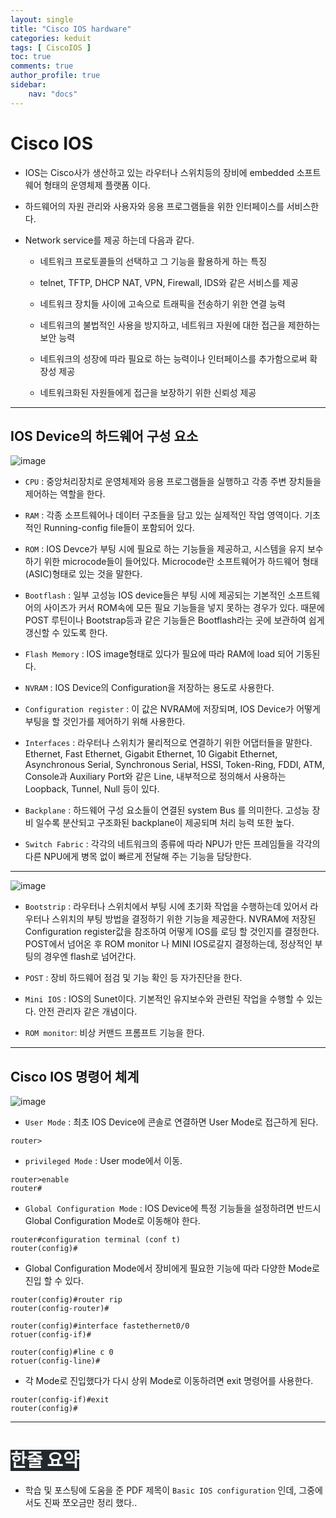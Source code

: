 ```yaml
---
layout: single
title: "Cisco IOS hardware"
categories: keduit
tags: [ CiscoIOS ]
toc: true
comments: true
author_profile: true
sidebar:
    nav: "docs"
---
```


# Cisco IOS

* IOS는 Cisco사가 생산하고 있는 라우터나 스위치등의 장비에 embedded 소프트웨어 형태의 운영체제 플랫폼 이다.


* 하드웨어의 자원 관리와 사용자와 응용 프로그램들을 위한 인터페이스를 서비스한다.

* Network service를 제공 하는데 다음과 같다.

   * 네트워크 프로토콜들의 선택하고 그 기능을 활용하게 하는 특징


   * telnet, TFTP, DHCP NAT, VPN, Firewall, IDS와 같은 서비스를 제공


   * 네트워크 장치들 사이에 고속으로 트래픽을 전송하기 위한 연결 능력


   * 네트워크의 불법적인 사용을 방지하고, 네트워크 자원에 대한 접근을 제한하는 보안 능력


   * 네트워크의 성장에 따라 필요로 하는 능력이나 인터페이스를 추가함으로써 확장성 제공


   * 네트워크화된 자원들에게 접근을 보장하기 위한 신뢰성 제공


---

## IOS Device의 하드웨어 구성 요소

![image](https://user-images.githubusercontent.com/128279031/229275712-a2648d7d-7724-4272-a938-9cc689636563.png)

* `CPU` : 중앙처리장치로 운영체제와 응용 프로그램들을 실행하고 각종 주변 장치들을 제어하는 역할을 한다.


* `RAM` : 각종 소프트웨어나 데이터 구조들을 담고 있는 실제적인 작업 영역이다. 기초적인 Running-config file들이 포함되어 있다.


* `ROM` : IOS Devce가 부팅 시에 필요로 하는 기능들을 제공하고, 시스템을 유지 보수하기
위한 microcode들이 들어있다. Microcode란 소프트웨어가 하드웨어 형태(ASIC)형태로 있는 것을 말한다. 


* `Bootflash` : 일부 고성능 IOS device들은 부팅 시에 제공되는 기본적인 소프트웨어의 사이즈가 커서 ROM속에 모든 필요 기능들을 넣지 못하는 경우가 있다. 때문에 POST 루틴이나 Bootstrap등과 같은 기능들은 Bootflash라는 곳에 보관하여 쉽게 갱신할 수 있도록 한다.


* `Flash Memory` : IOS image형태로 있다가 필요에 따라 RAM에 load 되어 기동된다.


* `NVRAM` : IOS Device의 Configuration을 저장하는 용도로 사용한다. 


* `Configuration register` : 이 값은 NVRAM에 저장되며, IOS Device가 어떻게 부팅을 할 것인가를 제어하기 위해 사용한다. 


* `Interfaces` : 라우터나 스위치가 물리적으로 연결하기 위한 어댑터들을 말한다. Ethernet, Fast Ethernet, Gigabit Ethernet, 10 Gigabit Ethernet, Asynchronous Serial, Synchronous Serial, HSSI, Token-Ring, FDDI, ATM, Console과 Auxiliary Port와 같은 Line, 내부적으로 정의해서 사용하는 Loopback, Tunnel, Null 등이 있다. 


* `Backplane` : 하드웨어 구성 요소들이 연결된 system Bus 를 의미한다. 고성능 장비 일수록 분산되고 구조화된 backplane이 제공되며 처리 능력 또한 높다.


* `Switch Fabric` : 각각의 네트워크의 종류에 따라 NPU가 만든 프레임들을 각각의 다른 NPU에게 병목 없이 빠르게 전달해 주는 기능을 담당한다.

---

![image](https://user-images.githubusercontent.com/128279031/229276361-d21e5b04-8b0e-459f-badc-234de425f1fb.png)


* `Bootstrip` : 라우터나 스위치에서 부팅 시에 초기화 작업을 수행하는데 있어서 라우터나 스위치의 부팅 방법을 결정하기 위한 기능을 제공한다. NVRAM에 저장된 Configuration register값을 참조하여 어떻게 IOS를 로딩 할 것인지를 결정한다. POST에서 넘어온 후 ROM monitor 나 MINI IOS로갈지 결정하는데, 정상적인 부팅의 경우엔 flash로 넘어간다.


* `POST` : 장비 하드웨어 점검 및 기능 확인 등 자가진단을 한다.


* `Mini IOS` : IOS의 Sunet이다. 기본적인 유지보수와 관련된 작업을 수행할 수 있는다. 안전 관리자 같은 개념이다.


* `ROM monitor`: 비상 커맨드 프롬프트 기능을 한다.

---

## Cisco IOS 명령어 체계

![image](https://user-images.githubusercontent.com/128279031/229277014-aaf37ebe-ad05-418e-891e-0ef446bdc5c8.png)

* `User Mode` : 최초 IOS Device에 콘솔로 연결하면 User Mode로 접근하게 된다.

```
router>
```

* `privileged Mode` : User mode에서 이동.

```
router>enable
router#
```

* `Global Configuration Mode` : IOS Device에 특정 기능들을 설정하려면 반드시 Global Configuration Mode로 이동해야 한다.

```
router#configuration terminal (conf t)
router(config)#
```

* Global Configuration Mode에서 장비에게 필요한 기능에 따라 다양한 Mode로 진입 할 수 있다.

```
router(config)#router rip
router(config-router)#
```

```
router(config)#interface fastethernet0/0
rotuer(config-if)#
```

```
router(config)#line c 0
rotuer(config-line)#
```
* 각 Mode로 진입했다가 다시 상위 Mode로 이동하려면 exit 명령어를 사용한다.

```
router(config-if)#exit
router(config)#
```

---

# <mark style='background-color: #24292e'><font color= "white"> 한줄 요약 </font></mark>

* 학습 및 포스팅에 도움을 준 PDF 제목이 `Basic IOS configuration` 인데, 그중에서도 진짜 쪼오금만 정리 했다..
